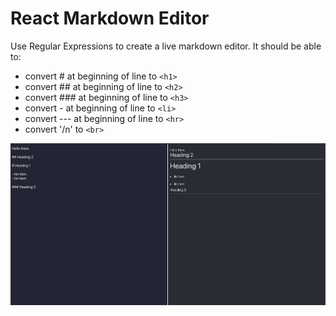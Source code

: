 # React Markdown Editor

Use Regular Expressions to create a live markdown editor. 
It should be able to:
- convert # at beginning of line to `<h1>`
- convert ## at beginning of line to `<h2>`
- convert ### at beginning of line to `<h3>`
- convert - at beginning of line to `<li>`
- convert --- at beginning of line to `<hr>`
- convert '/n' to `<br>`

![](./screenshots/ReactMarkDownEditor.png)
